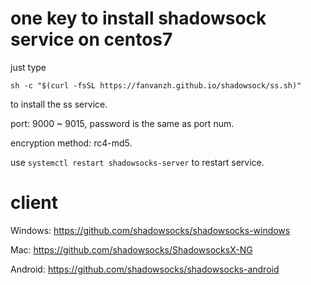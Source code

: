 # one key to install shadowsock service on centos7

just type 
```
sh -c "$(curl -fsSL https://fanvanzh.github.io/shadowsock/ss.sh)"
```
to install the ss service.

port: 9000 ~ 9015, password is the same as port num.

encryption method: rc4-md5.

use `systemctl restart shadowsocks-server` to restart service.

# client

Windows: https://github.com/shadowsocks/shadowsocks-windows

Mac: https://github.com/shadowsocks/ShadowsocksX-NG

Android: https://github.com/shadowsocks/shadowsocks-android
